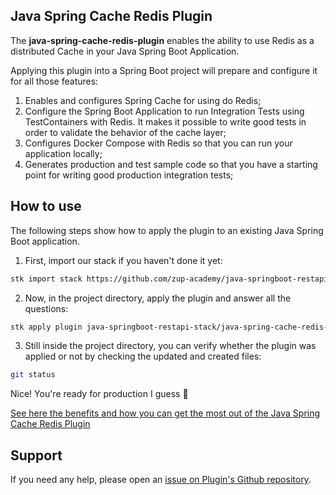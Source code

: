 ## Java Spring Cache Redis Plugin

The **java-spring-cache-redis-plugin** enables the ability to use Redis as a distributed Cache in your Java Spring Boot Application.

Applying this plugin into a Spring Boot project will prepare and configure it for all those features:

1. Enables and configures Spring Cache for using do Redis;
2. Configure the Spring Boot Application to run Integration Tests using TestContainers with Redis. It makes it possible to write good tests in order to validate the behavior of the cache layer;
3. Configures Docker Compose with Redis so that you can run your application locally;
4. Generates production and test sample code so that you have a starting point for writing good production integration tests;


## How to use

The following steps show how to apply the plugin to an existing Java Spring Boot application.

1. First, import our stack if you haven't done it yet:
```sh
stk import stack https://github.com/zup-academy/java-springboot-restapi-stack
```

2. Now, in the project directory, apply the plugin and answer all the questions:
```sh
stk apply plugin java-springboot-restapi-stack/java-spring-cache-redis-plugin
```

3. Still inside the project directory, you can verify whether the plugin was applied or not by checking the updated and created files:
```sh
git status
```

Nice! You're ready for production I guess 🥳

[See here the benefits and how you can get the most out of the Java Spring Cache Redis Plugin](https://youtu.be/-2GJR3e4LDs)

## Support

If you need any help, please open an [issue on Plugin's Github repository](https://github.com/zup-academy/java-spring-aws-s3-plugin). 